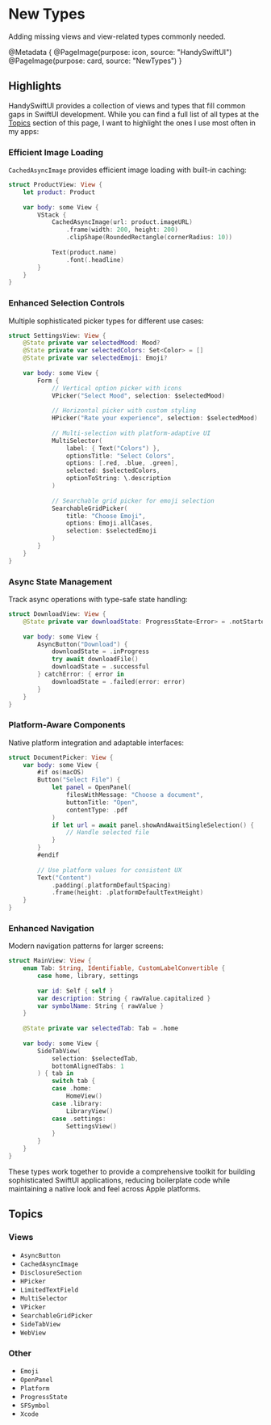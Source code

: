 # New Types

Adding missing views and view-related types commonly needed.

@Metadata {
   @PageImage(purpose: icon, source: "HandySwiftUI")
   @PageImage(purpose: card, source: "NewTypes")
}

## Highlights

HandySwiftUI provides a collection of views and types that fill common gaps in SwiftUI development. While you can find a full list of all types at the [Topics](#topics) section of this page, I want to highlight the ones I use most often in my apps:

### Efficient Image Loading

`CachedAsyncImage` provides efficient image loading with built-in caching:

```swift
struct ProductView: View {
    let product: Product
    
    var body: some View {
        VStack {
            CachedAsyncImage(url: product.imageURL)
                .frame(width: 200, height: 200)
                .clipShape(RoundedRectangle(cornerRadius: 10))
            
            Text(product.name)
                .font(.headline)
        }
    }
}
```

### Enhanced Selection Controls

Multiple sophisticated picker types for different use cases:

```swift
struct SettingsView: View {
    @State private var selectedMood: Mood?
    @State private var selectedColors: Set<Color> = []
    @State private var selectedEmoji: Emoji?
    
    var body: some View {
        Form {
            // Vertical option picker with icons
            VPicker("Select Mood", selection: $selectedMood)
            
            // Horizontal picker with custom styling
            HPicker("Rate your experience", selection: $selectedMood)
            
            // Multi-selection with platform-adaptive UI
            MultiSelector(
                label: { Text("Colors") },
                optionsTitle: "Select Colors",
                options: [.red, .blue, .green],
                selected: $selectedColors,
                optionToString: \.description
            )
            
            // Searchable grid picker for emoji selection
            SearchableGridPicker(
                title: "Choose Emoji",
                options: Emoji.allCases,
                selection: $selectedEmoji
            )
        }
    }
}
```

### Async State Management

Track async operations with type-safe state handling:

```swift
struct DownloadView: View {
    @State private var downloadState: ProgressState<Error> = .notStarted
    
    var body: some View {
        AsyncButton("Download") {
            downloadState = .inProgress
            try await downloadFile()
            downloadState = .successful
        } catchError: { error in
            downloadState = .failed(error: error)
        }
    }
}
```

### Platform-Aware Components

Native platform integration and adaptable interfaces:

```swift
struct DocumentPicker: View {
    var body: some View {
        #if os(macOS)
        Button("Select File") {
            let panel = OpenPanel(
                filesWithMessage: "Choose a document",
                buttonTitle: "Open",
                contentType: .pdf
            )
            if let url = await panel.showAndAwaitSingleSelection() {
                // Handle selected file
            }
        }
        #endif
        
        // Use platform values for consistent UX
        Text("Content")
            .padding(.platformDefaultSpacing)
            .frame(height: .platformDefaultTextHeight)
    }
}
```

### Enhanced Navigation

Modern navigation patterns for larger screens:

```swift
struct MainView: View {
    enum Tab: String, Identifiable, CustomLabelConvertible {
        case home, library, settings
        
        var id: Self { self }
        var description: String { rawValue.capitalized }
        var symbolName: String { rawValue }
    }
    
    @State private var selectedTab: Tab = .home
    
    var body: some View {
        SideTabView(
            selection: $selectedTab,
            bottomAlignedTabs: 1
        ) { tab in
            switch tab {
            case .home:
                HomeView()
            case .library:
                LibraryView()
            case .settings:
                SettingsView()
            }
        }
    }
}
```

These types work together to provide a comprehensive toolkit for building sophisticated SwiftUI applications, reducing boilerplate code while maintaining a native look and feel across Apple platforms.


## Topics

### Views

- ``AsyncButton``
- ``CachedAsyncImage``
- ``DisclosureSection``
- ``HPicker``
- ``LimitedTextField``
- ``MultiSelector``
- ``VPicker``
- ``SearchableGridPicker``
- ``SideTabView``
- ``WebView``

### Other

- ``Emoji``
- ``OpenPanel``
- ``Platform``
- ``ProgressState``
- ``SFSymbol``
- ``Xcode``


[TranslateKit]: https://translatekit.app
[FreemiumKit]: https://freemiumkit.app
[FreelanceKit]: https://apps.apple.com/app/apple-store/id6480134993?pt=549314&ct=swiftpackageindex.com&mt=8
[CrossCraft]: https://crosscraft.app
[FocusBeats]: https://apps.apple.com/app/apple-store/id6477829138?pt=549314&ct=swiftpackageindex.com&mt=8
[Guided Guest Mode]: https://apps.apple.com/app/apple-store/id6479207869?pt=549314&ct=swiftpackageindex.com&mt=8
[Posters]: https://apps.apple.com/app/apple-store/id6478062053?pt=549314&ct=swiftpackageindex.com&mt=8
[Pleydia Organizer]: https://apps.apple.com/app/apple-store/id6587583340?pt=549314&ct=swiftpackageindex.com&mt=8

